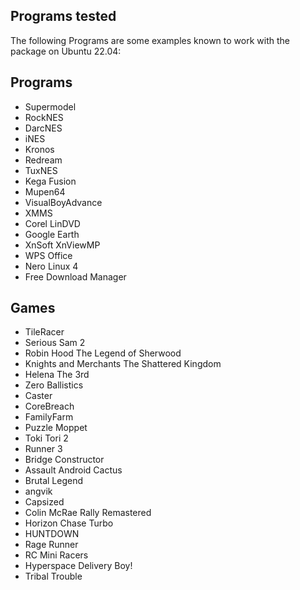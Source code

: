 Programs tested
------------

The following Programs are some examples known to work with the package on Ubuntu 22.04:  

## Programs

- Supermodel
- RockNES
- DarcNES
- iNES
- Kronos
- Redream
- TuxNES
- Kega Fusion
- Mupen64
- VisualBoyAdvance
- XMMS
- Corel LinDVD
- Google Earth
- XnSoft XnViewMP
- WPS Office
- Nero Linux 4
- Free Download Manager

## Games

- TileRacer
- Serious Sam 2
- Robin Hood The Legend of Sherwood
- Knights and Merchants The Shattered Kingdom
- Helena The 3rd
- Zero Ballistics
- Caster
- CoreBreach
- FamilyFarm
- Puzzle Moppet
- Toki Tori 2
- Runner 3
- Bridge Constructor
- Assault Android Cactus
- Brutal Legend
- angvik
- Capsized
- Colin McRae Rally Remastered
- Horizon Chase Turbo
- HUNTDOWN
- Rage Runner
- RC Mini Racers
- Hyperspace Delivery Boy!
- Tribal Trouble
